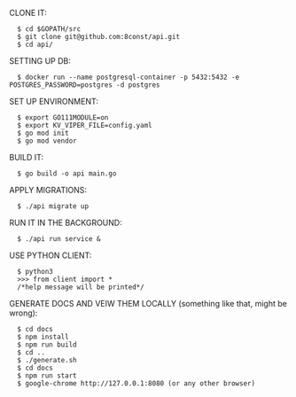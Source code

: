 CLONE IT:

      $ cd $GOPATH/src
      $ git clone git@github.com:8const/api.git
      $ cd api/

SETTING UP DB:

      $ docker run --name postgresql-container -p 5432:5432 -e POSTGRES_PASSWORD=postgres -d postgres 

SET UP ENVIRONMENT:

      $ export GO111MODULE=on
      $ export KV_VIPER_FILE=config.yaml
      $ go mod init
      $ go mod vendor

BUILD IT:

      $ go build -o api main.go 

APPLY MIGRATIONS:

      $ ./api migrate up


RUN IT IN THE BACKGROUND:
      
      $ ./api run service &
      
      
USE PYTHON CLIENT:

      $ python3
      >>> from client import *
      /*help message will be printed*/
      
      
GENERATE DOCS AND VEIW THEM LOCALLY (something like that, might be wrong):

      $ cd docs
      $ npm install
      $ npm run build
      $ cd ..
      $ ./generate.sh
      $ cd docs
      $ npm run start
      $ google-chrome http://127.0.0.1:8080 (or any other browser) 
      
      
